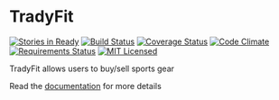 TradyFit
==========

[![Stories in Ready](https://badge.waffle.io/rosariomgomez/tradyfit.png?label=ready&title=Ready)](https://waffle.io/rosariomgomez/tradyfit)
[![Build Status](https://travis-ci.org/rosariomgomez/tradyfit.svg?branch=master)](https://travis-ci.org/rosariomgomez/tradyfit)
[![Coverage Status](https://coveralls.io/repos/rosariomgomez/tradyfit/badge.svg)](https://coveralls.io/r/rosariomgomez/tradyfit)
[![Code Climate](https://codeclimate.com/github/rosariomgomez/tradyfit/badges/gpa.svg)](https://codeclimate.com/github/rosariomgomez/tradyfit)
[![Requirements Status](https://requires.io/github/rosariomgomez/tradyfit/requirements.svg?branch=master)](https://requires.io/github/rosariomgomez/tradyfit/requirements/?branch=master)
[![MIT Licensed](http://img.shields.io/badge/license-MIT-blue.svg?style=flat)](https://github.com/rosariomgomez/tradyfit/blob/master/LICENSE.txt)


TradyFit allows users to buy/sell sports gear

Read the [documentation](http://tradyfit.readthedocs.org/en/latest/) for more details
